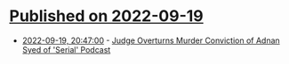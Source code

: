 # [Published on 2022-09-19](index.md)

* [2022-09-19, 20:47:00](https://yro.slashdot.org/story/22/09/19/2045234/judge-overturns-murder-conviction-of-adnan-syed-of-serial-podcast?utm_source=rss1.0mainlinkanon&utm_medium=feed) - [Judge Overturns Murder Conviction of Adnan Syed of 'Serial' Podcast](https://yro.slashdot.org/story/22/09/19/2045234/judge-overturns-murder-conviction-of-adnan-syed-of-serial-podcast?utm_source=rss1.0mainlinkanon&utm_medium=feed)
